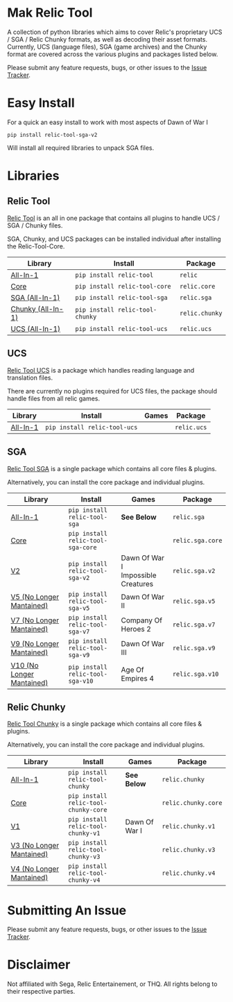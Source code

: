 
# Mak Relic Tool
A collection of python libraries which aims to cover Relic's proprietary UCS / SGA / Relic Chunky formats, as well as decoding their asset formats.
Currently, UCS (language files), SGA (game archives) and the Chunky format are covered across the various plugins and packages listed below.

Please submit any feature requests, bugs, or other issues to the [Issue Tracker](https://github.com/MAK-Relic-Tool/Issue-Tracker/issues).

# Easy Install
For a quick an easy install to work with most aspects of Dawn of War I
```
pip install relic-tool-sga-v2
```
Will install all required libraries to unpack SGA files.


# Libraries
## Relic Tool
[Relic Tool](https://github.com/MAK-Relic-Tool/Relic-Tool-SGA) is an all in one package that contains all plugins to handle UCS / SGA / Chunky files.

SGA, Chunky, and UCS packages can be installed individual after installing the Relic-Tool-Core.

| Library																	| Install								| Package 			|
| ------- 																	| -------								| --------			|
| [All-In-1](https://github.com/MAK-Relic-Tool/Relic-Tool)					| `pip install relic-tool`				| `relic` 			|
| [Core](https://github.com/MAK-Relic-Tool/Relic-Tool-Core)					| `pip install relic-tool-core`			| `relic.core`		|
| [SGA (All-In-1)](https://github.com/MAK-Relic-Tool/Relic-Tool-SGA)			| `pip install relic-tool-sga`			| `relic.sga`		|
| [Chunky (All-In-1)](https://github.com/MAK-Relic-Tool/Relic-Tool-Chunky)	| `pip install relic-tool-chunky`		| `relic.chunky`	|
| [UCS (All-In-1)](https://github.com/MAK-Relic-Tool/Relic-Tool-UCs)			| `pip install relic-tool-ucs`			| `relic.ucs`		|


## UCS
[Relic Tool UCS](https://github.com/MAK-Relic-Tool/Relic-Tool-UCS) is a package which handles reading language and translation files.

There are currently no plugins required for UCS files, the package should handle files from all relic games.

| Library															| Install							| Games 	| Package 		|
| ------- 															| -------							| ---------	| --------		|
| [All-In-1](https://github.com/MAK-Relic-Tool/Relic-Tool-UCS)		| `pip install relic-tool-ucs`		| 			| `relic.ucs`	| 


## SGA 
[Relic Tool SGA](https://github.com/MAK-Relic-Tool/Relic-Tool-SGA) is a single package which contains all core files & plugins.

Alternatively, you can install the core package and individual plugins.

| Library															| Install							| Games 				| Package			|
| ------- 															| -------							| ----- 				| ------			|
| [All-In-1](https://github.com/MAK-Relic-Tool/Relic-Tool-SGA)		| `pip install relic-tool-sga`		| **See Below**			| `relic.sga`		| 
| [Core](https://github.com/MAK-Relic-Tool/Relic-Tool-SGA-Core)		| `pip install relic-tool-sga-core`	| 						| `relic.sga.core`	|
| [V2](https://github.com/MAK-Relic-Tool/Relic-Tool-SGA-V2)			| `pip install relic-tool-sga-v2`	| Dawn Of War I <br/> Impossible Creatures		| `relic.sga.v2`	|
| [V5 (No Longer Mantained)](https://github.com/MAK-Relic-Tool/Relic-Tool-SGA-V5)			| `pip install relic-tool-sga-v5`	| Dawn Of War II 		| `relic.sga.v5`	|
| [V7 (No Longer Mantained)](https://github.com/MAK-Relic-Tool/Relic-Tool-SGA-V7)			| `pip install relic-tool-sga-v7`	| Company Of Heroes 2	| `relic.sga.v7`	|
| [V9 (No Longer Mantained)](https://github.com/MAK-Relic-Tool/Relic-Tool-SGA-V9)			| `pip install relic-tool-sga-v9`	| Dawn Of War III 		| `relic.sga.v9`	|
| [V10 (No Longer Mantained)](https://github.com/MAK-Relic-Tool/SGA-V10)					| `pip install relic-tool-sga-v10`	| Age Of Empires 4		| `relic.sga.v10`	|

## Relic Chunky
[Relic Tool Chunky](https://github.com/MAK-Relic-Tool/Relic-Tool-Chunky) is a single package which contains all core files & plugins.

Alternatively, you can install the core package and individual plugins.

| Library															| Install								| Games 			| Package				|
| ------- 															| -------								| ----- 			| ------				|
| [All-In-1](https://github.com/MAK-Relic-Tool/Relic-Tool-Chunky)	| `pip install relic-tool-chunky`		| **See Below**		| `relic.chunky`		|
| [Core](https://github.com/MAK-Relic-Tool/Relic-Tool-Chunky-Core)	| `pip install relic-tool-chunky-core`	|					| `relic.chunky.core`	|
| [V1](https://github.com/MAK-Relic-Tool/Relic-Tool-Chunky-V1)		| `pip install relic-tool-chunky-v1`	|	Dawn Of War I				| `relic.chunky.v1`		|
| [V3 (No Longer Mantained)](https://github.com/MAK-Relic-Tool/Relic-Tool-Chunky-V3)		| `pip install relic-tool-chunky-v3`	|					| `relic.chunky.v3`		|
| [V4 (No Longer Mantained)](https://github.com/MAK-Relic-Tool/Chunky-V4)		| `pip install relic-tool-chunky-v4`	|					| `relic.chunky.v4`		|

# Submitting An Issue
Please submit any feature requests, bugs, or other issues to the [Issue Tracker](https://github.com/MAK-Relic-Tool/Issue-Tracker/issues).

# Disclaimer
Not affiliated with Sega, Relic Entertainement, or THQ. All rights belong to their respective parties.
